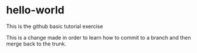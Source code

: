 # hello-world
This is the github basic tutorial exercise

This is a change made in order to learn how to commit to a branch and  then merge back to the trunk.
